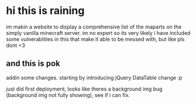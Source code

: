 # hi this is raining
im makin a website to display a comprehensive list of the maparts on the simply vanilla minecraft server. im no expert so its very likely i have included some vulnerablities in this that make it able to be messed with, but like pls dont <3

## and this is pok

addin some changes. starting by introducing jQuery DataTable change :p 

just did first deployment, looks like theres a background img bug (background img not fully showing), see if i can fix.
